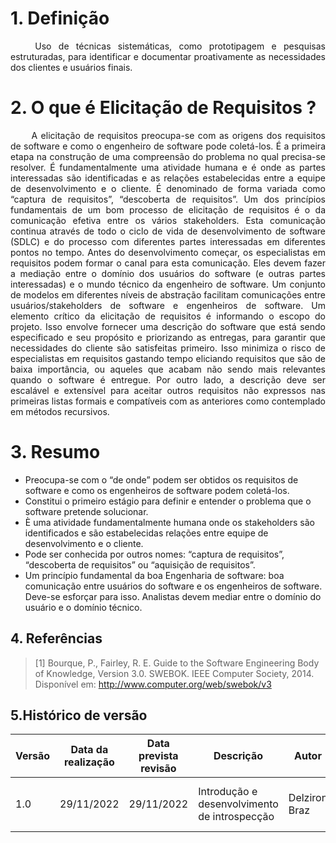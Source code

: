 # 1. Definição

<p align = "justify"> &emsp;&emsp;
    Uso de técnicas sistemáticas, como prototipagem e pesquisas estruturadas, para identificar e documentar proativamente as necessidades dos clientes e usuários finais.
</p>

# 2. O que é Elicitação de Requisitos ?

<p align = "justify"> &emsp;&emsp;
    A elicitação de requisitos preocupa-se com as origens dos requisitos de software e como o engenheiro de software pode coletá-los. É a primeira etapa na construção de uma compreensão do problema no qual precisa-se resolver. É fundamentalmente uma atividade humana e é onde as partes interessadas são identificadas e as relações estabelecidas
    entre a equipe de desenvolvimento e o cliente. É denominado de forma variada como “captura de requisitos”, “descoberta de requisitos”. Um dos princípios fundamentais de um bom processo de elicitação de requisitos é o da comunicação efetiva entre os vários stakeholders. Esta comunicação continua através de todo o ciclo de vida de desenvolvimento de software (SDLC) e do processo com diferentes partes interessadas em diferentes pontos no tempo. Antes do desenvolvimento começar, os especialistas em requisitos podem formar o canal para esta comunicação. Eles devem fazer a mediação entre o domínio dos usuários do software (e outras partes interessadas) e o mundo técnico da engenheiro de software. Um conjunto de modelos em diferentes níveis de abstração facilitam comunicações entre usuários/stakeholders de software e engenheiros de software. Um elemento crítico da elicitação de requisitos é informando o escopo do projeto. Isso envolve fornecer uma descrição do software que está sendo especificado e seu propósito e priorizando as entregas, para garantir que  necessidades do cliente são satisfeitas primeiro. Isso minimiza o risco de especialistas em requisitos gastando tempo eliciando requisitos que são de baixa importância, ou aqueles que acabam não sendo mais relevantes quando o software é entregue. Por outro lado, a descrição deve ser escalável e extensível para aceitar outros requisitos não expressos nas primeiras listas formais e compatíveis com as anteriores como contemplado em métodos recursivos.
</p>

# 3. Resumo

* Preocupa-se com o “de onde” podem ser obtidos os requisitos de software e como os engenheiros de software podem coletá-los.
* Constitui o primeiro estágio para definir e entender o problema que o software pretende solucionar.
* È uma atividade fundamentalmente humana onde os stakeholders são identificados e são estabelecidas relações entre equipe de desenvolvimento e o cliente.
* Pode ser conhecida por outros nomes: “captura de requisitos”, “descoberta de requisitos” ou “aquisição de requisitos”.
* Um princípio fundamental da boa Engenharia de software: boa comunicação entre usuários do software e os engenheiros de software. Deve-se esforçar para isso. Analistas devem mediar entre o domínio do usuário e o domínio técnico. 

## 4. Referências

>[1] Bourque, P., Fairley, R. E. Guide to the Software Engineering Body of Knowledge, Version 3.0. SWEBOK. IEEE Computer Society, 2014. Disponível em: <http://www.computer.org/web/swebok/v3>

## 5.Histórico de versão

| Versão | Data da realização | Data prevista revisão | Descrição | Autor | Revisor |
|--------|------|------|-----------|-------|---------|
| 1.0    | 29/11/2022 | 29/11/2022 | Introdução e desenvolvimento de introspecção | Delziron Braz | Pablo Christianno e Davi Lima|